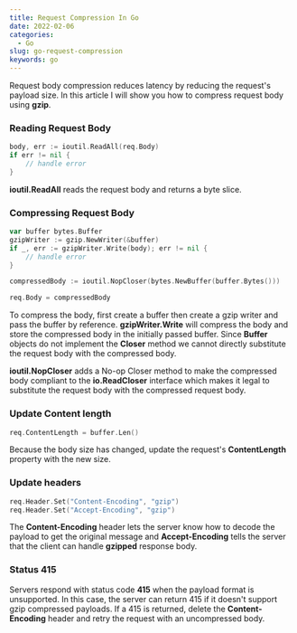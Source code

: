 ```yaml
---
title: Request Compression In Go
date: 2022-02-06
categories:
  - Go
slug: go-request-compression
keywords: go
---
```


Request body compression reduces latency by reducing the request's payload size. In this article I will show you how to compress request body using **gzip**.

### Reading Request Body

```go
body, err := ioutil.ReadAll(req.Body)
if err != nil {
    // handle error
}
```

**ioutil.ReadAll** reads the request body and returns a byte slice.

### Compressing Request Body

```go
var buffer bytes.Buffer
gzipWriter := gzip.NewWriter(&buffer)
if _, err := gzipWriter.Write(body); err != nil {
    // handle error
}

compressedBody := ioutil.NopCloser(bytes.NewBuffer(buffer.Bytes()))

req.Body = compressedBody
```

To compress the body, first create a buffer then create a gzip writer and pass the buffer by reference. **gzipWriter.Write** will compress the body and store the compressed body in the initially passed buffer. Since **Buffer** objects do not implement the **Closer** method we cannot directly substitute the request body with the compressed body.

**ioutil.NopCloser** adds a No-op Closer method to make the compressed body compliant to the **io.ReadCloser** interface which makes it legal to substitute the request body with the compressed request body.

### Update Content length

```go
req.ContentLength = buffer.Len()
```

Because the body size has changed, update the request's **ContentLength** property with the new size.

### Update headers

```go
req.Header.Set("Content-Encoding", "gzip")
req.Header.Set("Accept-Encoding", "gzip")
```

The **Content-Encoding** header lets the server know how to decode the payload to get the original message and **Accept-Encoding** tells the server that the client can handle **gzipped** response body.

### Status 415

Servers respond with status code **415** when the payload format is unsupported. In this case, the server can return 415 if it doesn't support gzip compressed payloads. If a 415 is returned, delete the **Content-Encoding** header and retry the request with an uncompressed body.
